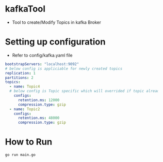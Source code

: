 # kafkaTool

- Tool to create/Modify Topics in kafka Broker


# Setting up configuration

- Refer to config/kafka.yaml file

```yaml
bootstrapServers: "localhost:9092"
# below config is appliciable for newly created topics
replication: 1
partitions: 2
topics:
  - name: Topic4
  # below config is Topic specific which will overrided if topic already exist
    configs:
      retention.ms: 12000   
      compression.type: gzip  
  - name: Topic2
    configs:
      retention.ms: 48000
      compression.type: gzip  
```


# How to Run
  ``go run main.go``
